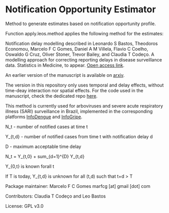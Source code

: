 # Notification Opportunity Estimator
Method to generate estimates based on notification opportunity profile.

Function apply.leos.method applies the following method for the estimates:

Notification delay modelling described in
Leonardo S Bastos, Theodoros Economou, Marcelo F C Gomes, Daniel A M Villela, Flavio C Coelho, Oswaldo G Cruz, Oliver Stoner, Trevor Bailey, and Claudia T Codeço. A modelling approach for correcting reporting delays in disease surveillance data. Statistics in Medicine, to appear. [Open access link](https://onlinelibrary.wiley.com/doi/full/10.1002/sim.8303).

An earlier version of the manuscript is available on [arxiv](https://arxiv.org/abs/1709.09150).

The version in this repository only uses temporal and delay effects, without time-deay interaction nor spatial effects.
For the code used in the manuscript, check the dedicated repo [here](https://github.com/lsbastos/Delay).

This method is currently used for arboviruses and severe acute respiratory illness (SARI) surveillance in Brazil, implemented in the corresponding platforms [InfoDengue](http://info.dengue.mat.br) and [InfoGripe](http://info.gripe.fiocruz.br).

N_t - number of notified cases at time t

Y_{t,d} - number of notified cases from time t with notification delay d

D - maximum acceptable time delay

N_t = Y_{t,0} + sum_{d=1}^{D} Y_{t,d}

Y_{0,t} is known forall t

If T is today, Y_{t,d} is unknown for all (t,d) such that t+d > T

Package maintainer: Marcelo F C Gomes marfcg [at] gmail [dot] com

Contributors: Claudia T Codeço and Leo Bastos

License: GPL v3.0
